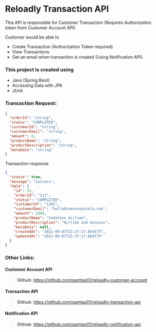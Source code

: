 # Reloadly Transaction API

This API is responsible for Customer Transaction (Requires Authorization token from Customer Account API).

Customer would be able to
- Create Transaction (Authorization Token required)
- View Transactions
- Get an email when transaction is created (Using Notification API).

### This project is created using
- Java (Spring Boot)
- Accessing Data with JPA
- JUnit


### Transaction Request:
```json
{
  "orderId": "string",
  "status": "COMPLETED",
  "customerId": "string",
  "customerEmail": "string",
  "amount": 0,
  "productName": "string",
  "productDescription": "string",
  "metaData": "string"
}
```

Transaction response
```json
{
  "status": true,
  "message": "Success",
  "data": {
    "id": 15,
    "orderId": "111",
    "status": "COMPLETED",
    "customerId": "1202",
    "customerEmail": "hello@samsonoyetola.com",
    "amount": 2000,
    "productName": "Vodafone Airtime",
    "productDescription": "Airtime and bonuses",
    "metaData": null,
    "createdAt": "2021-09-07T13:37:17.064573",
    "updatedAt": "2021-09-07T13:37:17.064779"
  }
}
```

### Other Links:

#### Customer Account API
> **Github**: https://github.com/samtax01/reloadly-customer-account


#### Transaction API
> **Github**: https://github.com/samtax01/reloadly-transaction-api


#### Notification API
> **Github**: https://github.com/samtax01/reloadly-notification-api


